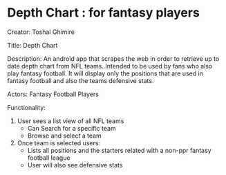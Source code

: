 # Depth Chart : for fantasy players

Creator: Toshal Ghimire

Title: Depth Chart

Description: An android app that scrapes the web in order to retrieve up to date depth chart from NFL teams.  Intended to be used by fans who also play fantasy football. It will display only the positions that are used in fantasy football and also the teams defensive stats. 
 

Actors: Fantasy Football Players

Functionality:
  
1. User sees a list view of all NFL teams
   * Can Search for a specific team
   * Browse and select a team  
2. Once team is selected users:
   * Lists all positions and the starters related with  a non-ppr fantasy football league
   * User will also see defensive stats 
